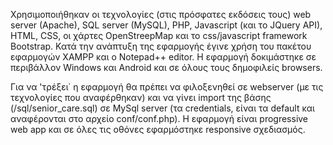 Χρησιμοποιήθηκαν οι τεχνολογίες (στις πρόσφατες εκδόσεις τους) web server (Apache), SQL server (MySQL), PHP, Javascript (και το JQuery API), HTML, CSS, οι χάρτες OpenStreepMap και το css/javascript framework Bootstrap. Κατά την ανάπτυξη της εφαρμογής έγινε χρήση του πακέτου εφαρμογών XAMPP και ο Notepad++ editor. Η εφαρμογή δοκιμάστηκε σε περιβάλλον Windows και Android και σε όλους τους δημοφιλείς browsers.

Για να 'τρέξει΄ η εφαρμογή θα πρέπει να φιλοξενηθεί σε webserver (με τις τεχνολογίες που αναφέρθηκαν) και να γίνει import της βάσης (/sql/senior_care.sql) σε MySql server (τα credentials, είναι τα default και αναφέρονται στο αρχείο conf/conf.php). Η εφαρμογή είναι progressive web app και σε όλες τις οθόνες εφαρμόστηκε responsive σχεδιασμός. 
